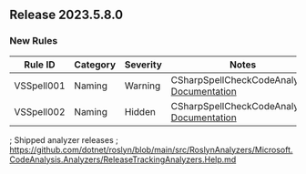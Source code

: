 ﻿## Release 2023.5.8.0

### New Rules

Rule ID | Category | Severity | Notes
--------|----------|----------|--------------------
VSSpell001  |  Naming  |  Warning | CSharpSpellCheckCodeAnalyzer, [Documentation](https://ewsoftware.github.io/VSSpellChecker/html/a7120f4c-5191-4442-b366-c3e792060569.htm)
VSSpell002  |  Naming  |  Hidden | CSharpSpellCheckCodeAnalyzer, [Documentation](https://ewsoftware.github.io/VSSpellChecker/html/83ff9063-294f-4a18-b765-1510c86ad0d4.htm)


; Shipped analyzer releases
; https://github.com/dotnet/roslyn/blob/main/src/RoslynAnalyzers/Microsoft.CodeAnalysis.Analyzers/ReleaseTrackingAnalyzers.Help.md

